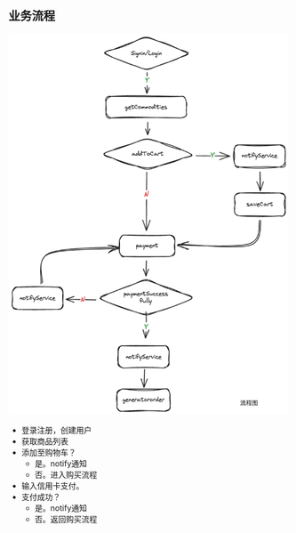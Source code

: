 ## 业务流程

![sss](../imags/流程图.png)

* 登录注册，创建用户
* 获取商品列表
* 添加至购物车？
  * 是。notify通知
  * 否。进入购买流程
* 输入信用卡支付。
* 支付成功？
  * 是。notify通知
  * 否。返回购买流程